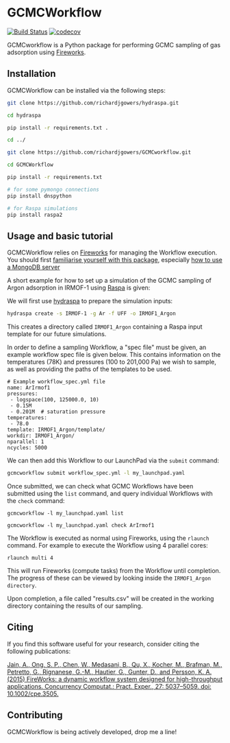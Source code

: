 # GCMCWorkflow

[![Build Status](https://travis-ci.org/richardjgowers/GCMCworkflow.svg?branch=master)](https://travis-ci.org/richardjgowers/GCMCworkflow)
[![codecov](https://codecov.io/gh/richardjgowers/GCMCworkflow/branch/master/graph/badge.svg)](https://codecov.io/gh/richardjgowers/GCMCworkflow)

GCMCworkflow is a Python package for performing GCMC sampling of gas adsorption using [Fireworks](https://github.com/materialsproject/fireworks).

## Installation

GCMCWorkflow can be installed via the following steps:

```bash
git clone https://github.com/richardjgowers/hydraspa.git

cd hydraspa

pip install -r requirements.txt .

cd ../

git clone https://github.com/richardjgowers/GCMCworkflow.git

cd GCMCWorkflow

pip install -r requirements.txt

# for some pymongo connections
pip install dnspython

# for Raspa simulations
pip install raspa2

```

## Usage and basic tutorial

GCMCWorkflow relies on [Fireworks](https://github.com/materialsproject/fireworks) for managing the Workflow execution.  You should first [familiarise yourself with this package](https://materialsproject.github.io/fireworks/introduction.html), especially [how to use a MongoDB server](https://materialsproject.github.io/fireworks/quickstart.html?highlight=mongo)

A short example for how to set up a simulation of the GCMC sampling of Argon adsorption in IRMOF-1 using [Raspa](https://github.com/numat/RASPA2) is given: 

We will first use [hydraspa](https://github.com/richardjgowers/hydraspa) to prepare the simulation inputs:

```bash
hydraspa create -s IRMOF-1 -g Ar -f UFF -o IRMOF1_Argon

```

This creates a directory called ``IRMOF1_Argon`` containing a Raspa input template for our future simulations.

In order to define a sampling Workflow, a "spec file" must be given, an example workflow spec file is given below.
This contains information on the temperatures (78K) and pressures (100 to 201,000 Pa) we wish to sample, as well as providing the paths of the templates to be used.

```
# Example workflow_spec.yml file
name: ArIrmof1
pressures:
 - logspace(100, 125000.0, 10)
 - 0.15M
 - 0.201M  # saturation pressure
temperatures:
 - 78.0
template: IRMOF1_Argon/template/
workdir: IRMOF1_Argon/
nparallel: 1
ncycles: 5000

```

We can then add this Workflow to our LaunchPad via the ``submit`` command:

```bash
gcmcworkflow submit workflow_spec.yml -l my_launchpad.yaml
```

Once submitted, we can check what GCMC Workflows have been submitted using the ``list`` command, and query individual Workflows with the ``check`` command:

```
gcmcworkflow -l my_launchpad.yaml list
 
gcmcworkflow -l my_launchpad.yaml check ArIrmof1
```

The Workflow is executed as normal using Fireworks, using the ``rlaunch`` command.  For example to execute the Workflow using 4 parallel cores:

```
rlaunch multi 4
```

This will run Fireworks (compute tasks) from the Workflow until completion.  The progress of these can be viewed by looking inside the ``IRMOF1_Argon directory``.

Upon completion, a file called "results.csv" will be created in the working directory containing the results of our sampling.


## Citing

If you find this software useful for your research, consider citing the following publications:

[Jain, A., Ong, S. P., Chen, W., Medasani, B., Qu, X., Kocher, M., Brafman, M., Petretto, G., Rignanese, G.-M., Hautier, G., Gunter, D., and Persson, K. A. (2015) FireWorks: a dynamic workflow system designed for high-throughput applications. Concurrency Computat.: Pract. Exper., 27: 5037–5059. doi: 10.1002/cpe.3505.](http://onlinelibrary.wiley.com/doi/10.1002/cpe.3505/abstract)


## Contributing

GCMCWorkflow is being actively developed, drop me a line!
